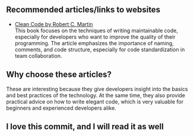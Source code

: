 ## Recommended articles/links to websites
- [Clean Code by Robert C. Martin](https://cleancoders.com/)  
This book focuses on the techniques of writing maintainable code, especially for developers who want to improve the quality of their programming. The article emphasizes the importance of naming, comments, and code structure, especially for code standardization in team collaboration.


## Why choose these articles?
These are interesting because they give developers insight into the basics and best practices of the technology. At the same time, they also provide practical advice on how to write elegant code, which is very valuable for beginners and experienced developers alike.

## I love this commit, and I will read it as well
